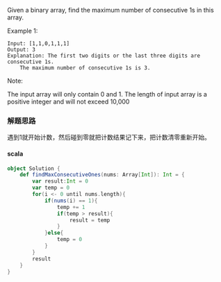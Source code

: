 Given a binary array, find the maximum number of consecutive 1s in this array.

Example 1:
```
Input: [1,1,0,1,1,1]
Output: 3
Explanation: The first two digits or the last three digits are consecutive 1s.
    The maximum number of consecutive 1s is 3.
```
Note:

The input array will only contain 0 and 1.
The length of input array is a positive integer and will not exceed 10,000

### 解题思路
遇到1就开始计数，然后碰到零就把计数结果记下来，把计数清零重新开始。

#### scala
```scala
object Solution {
    def findMaxConsecutiveOnes(nums: Array[Int]): Int = {
        var result:Int = 0
        var temp = 0
        for(i <- 0 until nums.length){
            if(nums(i) == 1){
                temp += 1
                if(temp > result){
                    result = temp
                }
            }else{
                temp = 0
            }
        }
        result  
    }
}
```